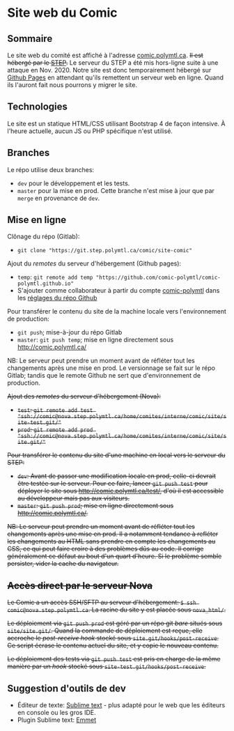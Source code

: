 # Site web du Comic

## Sommaire
Le site web du comité est affiché à l'adresse [comic.polymtl.ca](http://comic.polymtl.ca). <s>Il est hébergé par le [STEP](https://infos.step.polymtl.ca/hosting).</s> Le serveur du STEP a été mis hors-ligne suite à une attaque en Nov. 2020. Notre site est donc temporairement hébergé sur [Github Pages](https://guides.github.com/features/pages/) en attendant qu'ils remettent un serveur web en ligne. Quand ils l'auront fait nous pourrons y migrer le site.

## Technologies

Le site est un statique HTML/CSS utilisant Bootstrap 4 de façon intensive. À l'heure actuelle, aucun JS ou PHP spécifique n'est utilisé.

## Branches

Le répo utilise deux branches:
* `dev` pour le développement et les tests.
* `master` pour la mise en prod. Cette branche n'est mise à jour que par `merge` en provenance de `dev`.

## Mise en ligne

Clônage du répo (Gitlab):
* `git clone "https://git.step.polymtl.ca/comic/site-comic"`

Ajout du *remotes* du serveur d'hébergement (Github pages):
* `temp`: `git remote add temp "https://github.com/comic-polymtl/comic-polymtl.github.io"`
* S'ajouter comme collaborateur à partir du compte [comic-polymtl](https://github.com/comic-polymtl/) dans les [réglages du répo Github](https://github.com/comic-polymtl/comic-polymtl.github.io/settings/access?query=)

Pour transférer le contenu du site de la machine locale vers l'environnement de production:
* `git push`; mise-à-jour du répo Gitlab
* `master`: `git push temp`; mise en ligne directement sous <http://comic.polymtl.ca/>

NB: Le serveur peut prendre un moment avant de réfléter tout les changements après une mise en prod. Le versionnage se fait sur le répo Gitlab; tandis que le remote Github ne sert que d'environnement de production.
<s>

Ajout des *remotes* du serveur d'hébergement (Nova):
* `test`: `git remote add test "ssh://comic@nova.step.polymtl.ca/home/comites/interne/comic/site/site-test.git/"`
* `prod`: `git remote add prod "ssh://comic@nova.step.polymtl.ca/home/comites/interne/comic/site/site.git/"`

Pour transférer le contenu du site d'une machine en local vers le serveur du STEP:
* `dev`: Avant de passer une modification locale en prod, celle-ci devrait être testée sur le serveur. Pour ce faire, lancer `git push test` pour déployer le site sous <http://comic.polymtl.ca/test/>, d'où il est accessible au développeur mais pas aux visiteurs.
* `master`: `git push prod`; mise en ligne directement sous <http://comic.polymtl.ca/>.

NB: Le serveur peut prendre un moment avant de réfléter tout les changements après une mise en prod. Il a notamment tendance à refléter les changements au HTML sans prendre en compte les changements au CSS, ce qui peut faire croire à des problèmes dûs au code. Il corrige généralement ce défaut au bout d'un quart d'heure. Si le problème semble persister, vider la cache du navigateur.

## Accès direct par le serveur Nova

Le Comic a un accès SSH/SFTP au serveur d'hébergement: `$ ssh comic@nova.step.polymtl.ca`. La racine du site y est placée sous `nova_html/`.

Le déploiement via `git push prod` est géré par un répo git *bare* situés sous `site/site.git/`. Quand la commande de déploiement est reçue, elle accroche le *post-receive hook* stocké sous `site.git/hooks/post-receive`. Ce script écrase le contenu actuel du site, et y copie le nouveau contenu.

Le déploiement des tests via `git push test` est pris en charge de la même manière par un *hook* stocké sous `site-test.git/hooks/post-receive`.
</s>

## Suggestion d'outils de dev

* Éditeur de texte: [Sublime text](https://www.sublimetext.com/) - plus adapté pour le web que les éditeurs en console ou les gros IDE.
* Plugin Sublime text: [Emmet](https://emmet.io/blog/sublime-text-3/)
